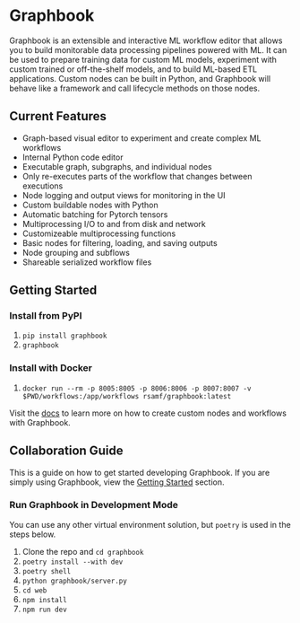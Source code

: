 # Graphbook
Graphbook is an extensible and interactive ML workflow editor that allows you to build monitorable data processing pipelines powered with ML. It can be used to prepare training data for custom ML models, experiment with custom trained or off-the-shelf models, and to build ML-based ETL applications. Custom nodes can be built in Python, and Graphbook will behave like a framework and call lifecycle methods on those nodes.

## Current Features
- Graph-based visual editor to experiment and create complex ML workflows
- Internal Python code editor
- Executable graph, subgraphs, and individual nodes
- Only re-executes parts of the workflow that changes between executions
- Node logging and output views for monitoring in the UI
- Custom buildable nodes with Python
- Automatic batching for Pytorch tensors
- Multiprocessing I/O to and from disk and network
- Customizeable multiprocessing functions
- Basic nodes for filtering, loading, and saving outputs
- Node grouping and subflows
- Shareable serialized workflow files

## Getting Started
### Install from PyPI
1. `pip install graphbook`
1. `graphbook`

### Install with Docker
1. `docker run --rm -p 8005:8005 -p 8006:8006 -p 8007:8007 -v $PWD/workflows:/app/workflows rsamf/graphbook:latest`

Visit the [docs](https://docs.graphbook.ai) to learn more on how to create custom nodes and workflows with Graphbook.

## Collaboration Guide
This is a guide on how to get started developing Graphbook. If you are simply using Graphbook, view the [Getting Started](#getting-started) section.

### Run Graphbook in Development Mode
You can use any other virtual environment solution, but `poetry` is used in the steps below.
1. Clone the repo and `cd graphbook`
1. `poetry install --with dev`
1. `poetry shell`
1. `python graphbook/server.py`
1. `cd web`
1. `npm install`
1. `npm run dev`
